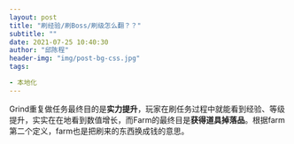 ```yaml
---
layout: post
title: "刷经验/刷Boss/刷级怎么翻？？"
subtitle: ""
date: 2021-07-25 10:40:30
author: "邱陈程"
header-img: "img/post-bg-css.jpg"
tags:

- 本地化
---
```

Grind重复做任务最终目的是**实力提升**，玩家在刷任务过程中就能看到经验、等级提升，实实在在地看到数值增长，而Farm的最终目是**获得道具掉落品**。根据farm第二个定义，farm也是把刷来的东西换成钱的意思。
